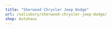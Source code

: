 ```yaml
---
title: "Sherwood Chrysler Jeep Dodge"
url: /salisbury/sherwood-chrysler-jeep-dodge/
shop: Autohaus
---
```

